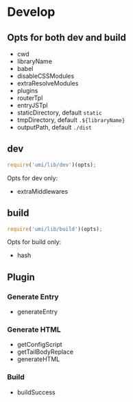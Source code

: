 # Develop

## Opts for both dev and build

* cwd
* libraryName
* babel
* disableCSSModules
* extraResolveModules
* plugins
* routerTpl
* entryJSTpl
* staticDirectory, default `static`
* tmpDirectory, default `.${libraryName}`
* outputPath, default `./dist`

## dev

```js
require('umi/lib/dev')(opts);
```

Opts for dev only:

* extraMiddlewares

## build

```js
require('umi/lib/build')(opts);
```

Opts for build only:

* hash

## Plugin

### Generate Entry

* generateEntry
 
### Generate HTML

* getConfigScript
* getTailBodyReplace
* generateHTML
 
### Build

* buildSuccess
